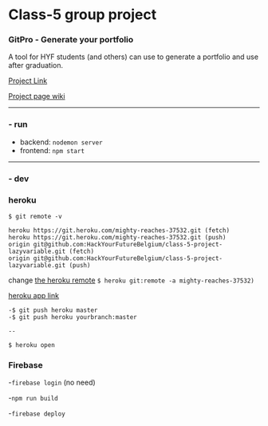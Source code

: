 # Class-5 group project
### GitPro - Generate your portfolio

A tool for HYF students (and others) can use to generate a portfolio and use after graduation.

[Project Link](https://portfolio-d9052.firebaseapp.com/)

[Project page wiki](https://github.com/HackYourFutureBelgium/class-5-project/wiki/lazyvariable)


---

### - run

- backend: ```nodemon server```
- frontend: ```npm start```

---
### - dev
### heroku
```
$ git remote -v
```
```
heroku https://git.heroku.com/mighty-reaches-37532.git (fetch)
heroku https://git.heroku.com/mighty-reaches-37532.git (push)
origin git@github.com:HackYourFutureBelgium/class-5-project-lazyvariable.git (fetch)
origin git@github.com:HackYourFutureBelgium/class-5-project-lazyvariable.git (push)
```

change [the heroku remote](https://stackoverflow.com/questions/6226846/how-to-change-a-git-remote-on-heroku) 
```$ heroku git:remote -a mighty-reaches-37532)``` 

[heroku app link](https://mighty-reaches-37532.herokuapp.com/)

```
-$ git push heroku master
-$ git push heroku yourbranch:master

--

$ heroku open
```

### Firebase

-```firebase login``` (no need)

-```npm run build```

-```firebase deploy```
